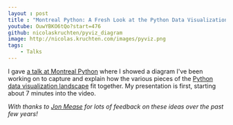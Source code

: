 ```yaml
---
layout : post
title : "Montreal Python: A Fresh Look at the Python Data Visualization Landscape"
youtube: OuwYBKO6tQo?start=476
github: nicolaskruchten/pyviz_diagram
image: http://nicolas.kruchten.com/images/pyviz.png
tags:
    - Talks
---
```


I gave [a talk at Montreal Python](https://www.meetup.com/Montreal-Python/events/282404834/) where I showed a diagram I've been working on to capture and explain how the various pieces of the [Python data visualization landscape](https://pyviz.org/) fit together. My presentation is first, starting about 7 minutes into the video.

<!-- more -->

*With thanks to [Jon Mease](https://jonmmease.dev/) for lots of feedback on these ideas over the past few years!*
